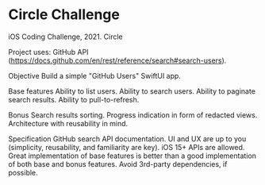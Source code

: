# Circle Challenge
iOS Coding Challenge, 2021. Circle

Project uses: GitHub API (https://docs.github.com/en/rest/reference/search#search-users).

Objective
Build a simple "GitHub Users" SwiftUI app.

Base features
Ability to list users.
Ability to search users.
Ability to paginate search results.
Ability to pull-to-refresh.

Bonus
Search results sorting.
Progress indication in form of redacted views.
Architecture with reusability in mind.

Specification
GitHub search API documentation.
UI and UX are up to you (simplicity, reusability, and familiarity are key).
iOS 15+ APIs are allowed.
Great implementation of base features is better than a good implementation of both base and bonus features.
Avoid 3rd-party dependencies, if possible.
